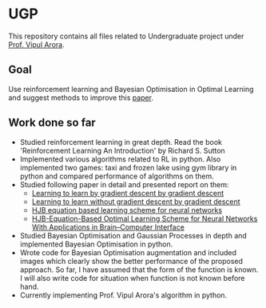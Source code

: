 # UGP
This repository contains all files related to Undergraduate project under [Prof. Vipul Arora](http://home.iitk.ac.in/~vipular/).
## Goal
Use reinforcement learning and Bayesian Optimisation in Optimal Learning and suggest methods to improve this [paper](https://ieeexplore.ieee.org/abstract/document/7966134).

## Work done so far
* Studied reinforcement learning in great depth. Read the book 'Reinforcement Learning An Introduction' by Richard S. Sutton
* Implemented various algorithms related to RL in python. Also implemented two games: taxi and frozen lake using gym library 
in python and compared performance of algorithms on them.
* Studied following paper in detail and presented report on them:
  * [Learning to learn by gradient descent by gradient descent](http://papers.nips.cc/paper/6460-learning-to-learn-by-gradient-descent-by-gradient-descent)
  * [Learning to learn without gradient descent by gradient descent](https://dl.acm.org/citation.cfm?id=3305459)
  * [HJB equation based learning scheme for neural networks](https://ieeexplore.ieee.org/abstract/document/7966134)
  * [HJB-Equation-Based Optimal Learning Scheme for Neural Networks With Applications in Brain–Computer Interface](https://ieeexplore.ieee.org/abstract/document/8437157)
* Studied Bayesian Optimisation and Gaussian Processes in depth and implemented Bayesian Optimisation in python.
* Wrote code for Bayesian Optimisation augmentation and included images which clearly show the better performance of the proposed approach. So far, I have assumed that the form of the function is known. I will also write code for situation when function is not known before hand.
* Currently implementing Prof. Vipul Arora's algorithm in python.
